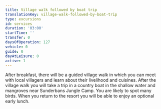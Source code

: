 ```yaml
---
title: Village walk followed by boat trip
translationKey: village-walk-followed-by-boat-trip
type: excursions
id: services
duration: '03:00'
startTime: ''
transfer: 0
daysOfOperation: 127
vehicle: 0
guide: 0
dayAtLeisure: 0
active: 1
---
```

After breakfast, there will be a guided village walk in which you can meet with local villagers and learn about their livelihood and cuisines. After the village walk you will take a trip in a country boat in the shallow water and mangroves near Sunderbans Jungle Camp. You are likely to spot many birds. When you return to the resort you will be able to enjoy an optional early lunch.